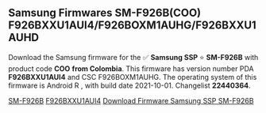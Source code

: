 <h2>Samsung Firmwares SM-F926B(COO) F926BXXU1AUI4/F926BOXM1AUHG/F926BXXU1AUHD</h2>
Download the Samsung firmware for the ✅ <strong>Samsung SSP </strong> ⭐ <strong>SM-F926B</strong> with product code <strong>COO</strong> <strong> from Colombia</strong>. This firmware has version number PDA <strong>F926BXXU1AUI4</strong> and CSC F926BOXM1AUHG. The operating system of this firmware is Android R , with build date 2021-10-01. Changelist <strong>22440364</strong>.


[SM-F926B](https://samfirm.shop/samsung/model/SM-F926B)
[F926BXXU1AUI4](https://samfirm.shop/samsung/pda/F926BXXU1AUI4)
[Download Firmware Samsung SSP SM-F926B](https://samfirm.shop/samsung/firmware/461554)
